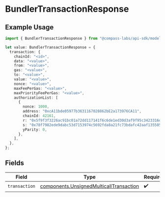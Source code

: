 # BundlerTransactionResponse

## Example Usage

```typescript
import { BundlerTransactionResponse } from "@compass-labs/api-sdk/models/components";

let value: BundlerTransactionResponse = {
  transaction: {
    chainId: "<id>",
    data: "<value>",
    from: "<value>",
    gas: "<value>",
    to: "<value>",
    value: "<value>",
    nonce: "<value>",
    maxFeePerGas: "<value>",
    maxPriorityFeePerGas: "<value>",
    authorizationList: [
      {
        nonce: 1000,
        address: "0xcA11bde05977b3631167028862bE2a173976CA11",
        chainId: 42161,
        r: "0x5f9f3f3226ac91bc01a72dd117141f6c6de1ed30d3af9f95c3423316dc21d615",
        s: "0x78f7982ede9dabc53d7153974c5692fda8a21fc73bdafc42aaf135505e22817c",
        yParity: 0,
      },
    ],
  },
};
```

## Fields

| Field                                                                                              | Type                                                                                               | Required                                                                                           | Description                                                                                        |
| -------------------------------------------------------------------------------------------------- | -------------------------------------------------------------------------------------------------- | -------------------------------------------------------------------------------------------------- | -------------------------------------------------------------------------------------------------- |
| `transaction`                                                                                      | [components.UnsignedMulticallTransaction](../../models/components/unsignedmulticalltransaction.md) | :heavy_check_mark:                                                                                 | N/A                                                                                                |